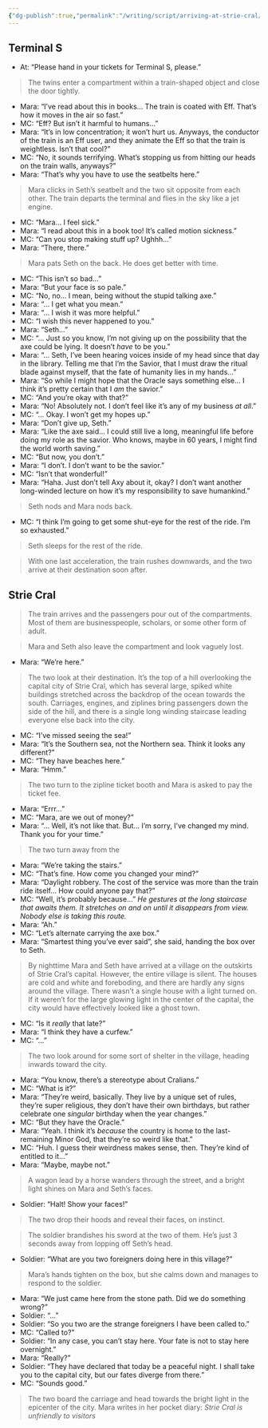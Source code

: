 ```yaml
---
{"dg-publish":true,"permalink":"/writing/script/arriving-at-strie-cral/","tags":["scene-draft"],"created":"2025-08-03T10:52:47.445-07:00"}
---
```


## Terminal S 

- At: “Please hand in your tickets for Terminal S, please.”

> The twins enter a compartment within a train-shaped object and close the door tightly. 

- Mara: “I’ve read about this in books… The train is coated with Eff. That’s how it moves in the air so fast.”
- MC: “Eff? But isn’t it harmful to humans…”
- Mara: “It’s in low concentration; it won’t hurt us. Anyways, the conductor of the train is an Eff user, and they animate the Eff so that the train is weightless. Isn’t that cool?”
- MC: “No, it sounds terrifying. What’s stopping us from hitting our heads on the train walls, anyways?”
- Mara: “That’s why you have to use the seatbelts here.”

> Mara clicks in Seth’s seatbelt and the two sit opposite from each other. The train departs the terminal and flies in the sky like a jet engine.  

- MC: “Mara… I feel sick.”
- Mara: “I read about this in a book too! It’s called motion sickness.”
- MC: “Can you stop making stuff up? Ughhh…”
- Mara: “There, there.”

> Mara pats Seth on the back. He does get better with time. 

- MC: “This isn’t so bad…”
- Mara: “But your face is so pale.”
- MC: “No, no… I mean, being without the stupid talking axe.”
- Mara: “… I get what you mean.”
- Mara: “… I wish it was more helpful.”
- MC: “I wish this never happened to you.”
- Mara: “Seth…”
- MC: “… Just so you know, I’m not giving up on the possibility that the axe could be lying. It doesn’t *have* to be you.” 
- Mara: “… Seth, I’ve been hearing voices inside of my head since that day in the library. Telling me that I’m the Savior, that I must draw the ritual blade against myself, that the fate of humanity lies in my hands…”
- Mara: “So while I might hope that the Oracle says something else… I think it’s pretty certain that I *am* the savior.”
- MC: “And you’re okay with that?”
- Mara: “No! Absolutely not. I don’t feel like it’s any of my business *at all*.”
- MC: “… Okay. I won’t get my hopes up.”
- Mara: “Don’t give up, Seth.” 
- Mara: “Like the axe said… I could still live a long, meaningful life before doing my role as the savior. Who knows, maybe in 60 years, I might find the world worth saving.”
- MC: “But now, you don’t.”
- Mara: “I don’t. I don’t want to be the savior.”
- MC: “Isn’t that wonderful!”
- Mara: “Haha. Just don’t tell Axy about it, okay? I don’t want another long-winded lecture on how it’s my responsibility to save humankind.”

> Seth nods and Mara nods back.

- MC: “I think I’m going to get some shut-eye for the rest of the ride. I’m so exhausted.”

> Seth sleeps for the rest of the ride. 

> With one last acceleration, the train rushes downwards, and the two arrive at their destination soon after. 

## Strie Cral

>The train arrives and the passengers pour out of the compartments. Most of them are businesspeople, scholars, or some other form of adult. 

> Mara and Seth also leave the compartment and look vaguely lost.

- Mara: “We’re here.”

> The two look at their destination. It’s the top of a hill overlooking the capital city of Strie Cral, which has several large, spiked white buildings stretched across the backdrop of the ocean towards the south. Carriages, engines, and ziplines bring passengers down the side of the hill, and there is a single long winding staircase leading everyone else back into the city. 

- MC: “I’ve missed seeing the sea!”
- Mara: “It’s the Southern sea, not the Northern sea. Think it looks any different?”
- MC: “They have beaches here.”
- Mara: “Hmm.”

> The two turn to the zipline ticket booth and Mara is asked to pay the ticket fee.  

- Mara: “Errr…”
- MC: “Mara, are we out of money?”
- Mara: “… Well, it’s not like that. But… I’m sorry, I’ve changed my mind. Thank you for your time.”

> The two turn away from the 

- Mara: “We’re taking the stairs.”
- MC: “That’s fine. How come you changed your mind?”
- Mara: “Daylight robbery. The cost of the service was more than the train ride itself… How could anyone pay that?”
- MC: “Well, it’s probably because…” *He gestures at the long staircase that awaits them. It stretches on and on until it disappears from view. Nobody else is taking this route.*
- Mara: “Ah.”
- MC: “Let’s alternate carrying the axe box.”
- Mara: “Smartest thing you’ve ever said”, she said, handing the box over to Seth. 

>By nighttime Mara and Seth have arrived at a village on the outskirts of Strie Cral’s capital. However, the entire village is silent. The houses are cold and white and foreboding, and there are hardly any signs around the village. There wasn’t a single house with a light turned on. If it weren’t for the large glowing light in the center of the capital, the city would have effectively looked like a ghost town. 

- MC: “Is it *really* that late?”
- Mara: “I think they have a curfew.”
- MC: “…”

> The two look around for some sort of shelter in the village, heading inwards toward the city. 

- Mara: “You know, there’s a stereotype about Cralians.”
- MC: “What is it?”
- Mara: “They’re weird, basically. They live by a unique set of rules, they’re super religious, they don’t have their own birthdays, but rather celebrate one *singular* birthday when the year changes.”
- MC: “But they have the Oracle.”
- Mara: “Yeah. I think it’s *because* the country is home to the last-remaining Minor God, that they’re so weird like that.”
- MC: “Huh. I guess their weirdness makes sense, then. They’re kind of entitled to it…”
- Mara: “Maybe, maybe not.”

> A wagon lead by a horse wanders through the street, and a bright light shines on Mara and Seth’s faces. 

- Soldier: “Halt! Show your faces!”

> The two drop their hoods and reveal their faces, on instinct.

> The soldier brandishes his sword at the two of them. He’s just 3 seconds away from lopping off Seth’s head.

- Soldier: “What are you two foreigners doing here in this village?”

> Mara’s hands tighten on the box, but she calms down and manages to respond to the soldier. 

- Mara: “We just came here from the stone path. Did we do something wrong?”
- Soldier: “…”
- Soldier: “So you two are the strange foreigners I have been called to.”
- MC: “Called to?”
- Soldier: “In any case, you can’t stay here. Your fate is not to stay here overnight.”
- Mara: “Really?”
- Soldier: “They have declared that today be a peaceful night. I shall take you to the capital city, but our fates diverge from there.”
- MC: “Sounds good.”

> The two board the carriage and head towards the bright light in the epicenter of the city. Mara writes in her pocket diary: *Strie Cral is unfriendly to visitors*

